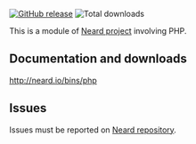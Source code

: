 [![GitHub release](https://img.shields.io/github/release/crazy-max/neard-bin-php.svg?style=flat-square)](https://github.com/crazy-max/neard-bin-php/releases/latest)
![Total downloads](https://img.shields.io/github/downloads/crazy-max/neard-bin-php/total.svg?style=flat-square)

This is a module of [Neard project](https://github.com/crazy-max/neard) involving PHP.

## Documentation and downloads

http://neard.io/bins/php

## Issues

Issues must be reported on [Neard repository](https://github.com/crazy-max/neard/issues).
